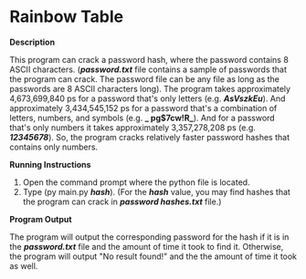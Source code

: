 # Rainbow Table

**Description**

This program can crack a password hash, where the password contains 8 ASCII characters. (**_password.txt_** file contains a sample of passwords that the program can crack. The password file can be any file as long as the passwords are 8 ASCII characters long).
The program takes approximately 4,673,699,840 ps for a password that's only letters (e.g. **_AsVszkEu_**). And approximately 3,434,545,152 ps for a password that's a combination of letters, numbers, and symbols  (e.g. **_ pg$7cw!R_**). And for a password that's only numbers it takes approximately 3,357,278,208 ps (e.g. **_12345678_**). So, the program cracks relatively faster password hashes that contains only numbers.  

**Running Instructions**

1. Open the command prompt where the python file is located.
2. Type (py main.py **_hash_**). (For the **_hash_** value, you may find hashes that the program can crack in **_password hashes.txt_** file.) 

**Program Output**

The program will output the corresponding password for the hash if it is in the **_password.txt_** file and the amount of time it took to find it. Otherwise, the program will output "No result found!" and the the amount of time it took as well.

